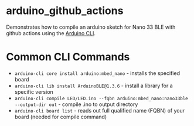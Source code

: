 # arduino_github_actions

Demonstrates how to compile an arduino sketch for Nano 33 BLE with github actions using the [Arduino CLI](https://arduino.github.io/arduino-cli/).

# Common CLI Commands

- `arduino-cli core install arduino:mbed_nano` - installs the specified board
- `arduino-cli lib install ArduinoBLE@1.3.6` - install a library for a specific version
- `arduino-cli compile LED/LED.ino --fqbn arduino:mbed_nano:nano33ble --output-dir out` - compile .ino to output directory
- `arduino-cli board list` - reads out full qualified name (FQBN) of your board (needed for compile command)
